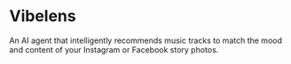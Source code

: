 # Vibelens
An AI agent that intelligently recommends music tracks to match the mood and content of your Instagram or Facebook story photos.
